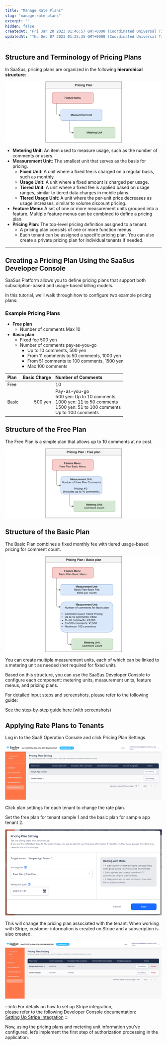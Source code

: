 ```yaml
---
title: "Manage Rate Plans"
slug: "manage-rate-plans"
excerpt: ""
hidden: false
createdAt: "Fri Jan 20 2023 01:46:57 GMT+0000 (Coordinated Universal Time)"
updatedAt: "Thu Dec 07 2023 01:25:35 GMT+0000 (Coordinated Universal Time)"
---
```

## Structure and Terminology of Pricing Plans

In SaaSus, pricing plans are organized in the following **hierarchical structure**:

![](/img/tutorial/manage-rate-plans/manage-rate-plans-05.png)

- **Metering Unit**: An item used to measure usage, such as the number of comments or users.
- **Measurement Unit**: The smallest unit that serves as the basis for pricing.
  - **Fixed Unit**: A unit where a fixed fee is charged on a regular basis, such as monthly.
  - **Usage Unit**: A unit where a fixed amount is charged per usage.
  - **Tiered Unit**: A unit where a fixed fee is applied based on usage ranges, similar to tiered data charges in mobile plans.
  - **Tiered Usage Unit**: A unit where the per-unit price decreases as usage increases, similar to volume discount pricing.
- **Feature Menu**: A set of one or more measurement units grouped into a feature. Multiple feature menus can be combined to define a pricing plan.
- **Pricing Plan**: The top-level pricing definition assigned to a tenant.
  - A pricing plan consists of one or more function menus.
  - Each tenant can be assigned a specific pricing plan. You can also create a private pricing plan for individual tenants if needed.

---

## Creating a Pricing Plan Using the SaaSus Developer Console

SaaSus Platform allows you to define pricing plans that support both subscription-based and usage-based billing models.

In this tutorial, we’ll walk through how to configure two example pricing plans:

### Example Pricing Plans

- **Free plan**
  - Number of comments Max 10
- **Basic plan**
  - Fixed fee 500 yen
  - Number of comments pay-as-you-go
    - Up to 10 comments, 500 yen
    - From 11 comments to 50 comments, 1000 yen
    - From 51 comments to 100 comments, 1500 yen
    - Max 100 comments

| Plan       | Basic Charge | Number of Comments                                                                                         |
| :--------- | -----------: | :--------------------------------------------------------------------------------------------------------- |
| Free       |              | 10                                                                                                         |
| Basic      |      500 yen | Pay-as-you-go<br/> 500 yen: Up to 10 comments<br/> 1000 yen: 11 to 50 comments<br/> 1500 yen: 51 to 100 comments<br/> Up to 100 comments          |

## Structure of the Free Plan

The Free Plan is a simple plan that allows up to 10 comments at no cost.

![](/img/tutorial/manage-rate-plans/manage-rate-plans-06.png)

## Structure of the Basic Plan

The Basic Plan combines a fixed monthly fee with tiered usage-based pricing for comment count.

![](/img/tutorial/manage-rate-plans/manage-rate-plans-07.png)

You can create multiple measurement units, each of which can be linked to a metering unit as needed (not required for fixed unit).

Based on this structure, you can use the SaaSus Developer Console to configure each component: metering units, measurement units, feature menus, and pricing plans.

For detailed input steps and screenshots, please refer to the following guide:

[See the step-by-step guide here (with screenshots)](./setting-measurement-units-function-menus-and-price-plans)

## Applying Rate Plans to Tenants

Log in to the SaaS Operation Console and click Pricing Plan Settings.

![](/img/tutorial/manage-rate-plans/manage-rate-plans-02.png)

Click plan settings for each tenant to change the rate plan.

Set the free plan for tenant sample 1 and the basic plan for sample app tenant 2.

![](/img/tutorial/manage-rate-plans/manage-rate-plans-03.png)

This will change the pricing plan associated with the tenant. When working with Stripe, customer information is created on Stripe and a subscription is also created.

![](/img/tutorial/manage-rate-plans/manage-rate-plans-04.png)

:::info
For details on how to set up Stripe integration,  
please refer to the following Developer Console documentation:  
[Setting Up Stripe Integration](/docs/saas-development-console/saasus-development-console-used-billing-with-association)
:::

Now, using the pricing plans and metering unit information you've configured, let’s implement the first step of authorization processing in the application.
